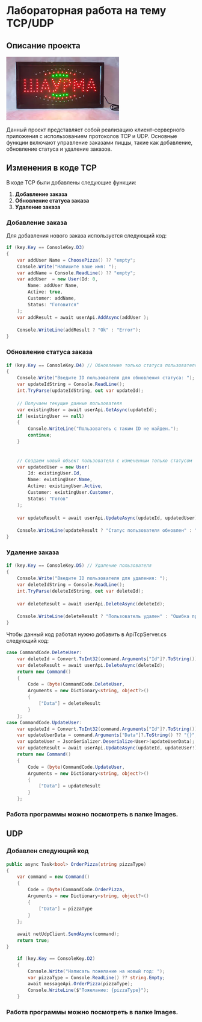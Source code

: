 # Лабораторная работа на тему TCP/UDP

## Описание проекта
![](https://github.com/Razv3t/Makhmudov4305/blob/master/ShaurmaLab/images.jpg)


Данный проект представляет собой реализацию клиент-серверного приложения с использованием протоколов TCP и UDP. Основные функции включают управление заказами пиццы, такие как добавление, обновление статуса и удаление заказов.

## Изменения в коде TCP

В коде TCP были добавлены следующие функции:

1. **Добавление заказа**
2. **Обновление статуса заказа**
3. **Удаление заказа**

### Добавление заказа

Для добавления нового заказа используется следующий код:

```csharp
if (key.Key == ConsoleKey.D3) 
{
    var addUser Name = ChoosePizza() ?? "empty";
    Console.Write("Напишите ваше имя: ");
    var addName = Console.ReadLine() ?? "empty";
    var addUser  = new User(Id: 0,
        Name: addUser Name,
        Active: true,
        Customer: addName,
        Status: "Готовится"
    );
    var addResult = await userApi.AddAsync(addUser );

    Console.WriteLine(addResult ? "Ok" : "Error");
}
```
### Обновление статуса заказа
```C#
if (key.Key == ConsoleKey.D4) // Обновление только статуса пользователя
{
    Console.Write("Введите ID пользователя для обновления статуса: ");
    var updateIdString = Console.ReadLine();
    int.TryParse(updateIdString, out var updateId);

    // Получаем текущие данные пользователя
    var existingUser = await userApi.GetAsync(updateId);
    if (existingUser == null)
    {
        Console.WriteLine("Пользователь с таким ID не найден.");
        continue;
    }


    // Создаем новый объект пользователя с измененным только статусом
    var updatedUser = new User(
        Id: existingUser.Id,
        Name: existingUser.Name,
        Active: existingUser.Active,
        Customer: existingUser.Customer,
        Status: "Готов"
    );

    var updateResult = await userApi.UpdateAsync(updateId, updatedUser);

    Console.WriteLine(updateResult ? "Статус пользователя обновлен" : "Ошибка при обновлении статуса пользователя");
}
```
### Удаление заказа
```C#
if (key.Key == ConsoleKey.D5) // Удаление пользователя
{
    Console.Write("Введите ID пользователя для удаления: ");
    var deleteIdString = Console.ReadLine();
    int.TryParse(deleteIdString, out var deleteId);

    var deleteResult = await userApi.DeleteAsync(deleteId);

    Console.WriteLine(deleteResult ? "Пользователь удален" : "Ошибка при удалении пользователя");
}
```

Чтобы данный код работал нужно добавить в ApiTcpServer.cs следующий код:
```C#
case CommandCode.DeleteUser:
    var deleteId = Convert.ToInt32(command.Arguments["Id"]?.ToString());
    var deleteResult = await userApi.DeleteAsync(deleteId);
    return new Command()
    {
        Code = (byte)CommandCode.DeleteUser,
        Arguments = new Dictionary<string, object?>()
        {
            ["Data"] = deleteResult
        }
    };
case CommandCode.UpdateUser:
    var updateId = Convert.ToInt32(command.Arguments["Id"]?.ToString());
    var updateUserData = command.Arguments["Data"]?.ToString() ?? "{}";
    var updateUser = JsonSerializer.Deserialize<User>(updateUserData);
    var updateResult = await userApi.UpdateAsync(updateId, updateUser!);
    return new Command()
    {
        Code = (byte)CommandCode.UpdateUser,
        Arguments = new Dictionary<string, object?>()
        {
            ["Data"] = updateResult
        }
    };

```


### Работа программы можно посмотреть в папке Images.

## UDP

### Добавлен следующий код
```C#
public async Task<bool> OrderPizza(string pizzaType)
{
    var command = new Command()
    {
        Code = (byte)CommandCode.OrderPizza,
        Arguments = new Dictionary<string, object?>()
        {
            ["Data"] = pizzaType
        }
    };

    await netUdpClient.SendAsync(command);
    return true;
}
```
```C#
    if (key.Key == ConsoleKey.D2) 
    {
        Console.Write("Написать пожелание на новый год: ");
        var pizzaType = Console.ReadLine() ?? string.Empty;
        await messageApi.OrderPizza(pizzaType);
        Console.WriteLine($"Пожелание: {pizzaType}");
    }
```
### Работа программы можно посмотреть в папке Images.
